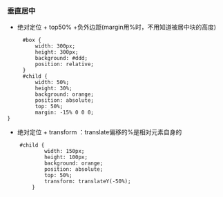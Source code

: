### 垂直居中
* 绝对定位 + top50% +负外边距(margin用%时，不用知道被居中块的高度)
```
     #box {
         width: 300px;
         height: 300px;
         background: #ddd;
         position: relative;
     }
     #child {
         width: 50%;
         height: 30%;
         background: orange;
         position: absolute;
         top: 50%;
         margin: -15% 0 0 0;
}

```

* 绝对定位 + transform ：translate偏移的%是相对元素自身的
```
    #child {
            width: 150px;
            height: 100px;
            background: orange;
            position: absolute;
            top: 50%;
            transform: translateY(-50%);
        }
```